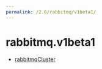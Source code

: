 ```yaml
---
permalink: /2.6/rabbitmq/v1beta1/
---
```


# rabbitmq.v1beta1



* [rabbitmqCluster](rabbitmqCluster.md)